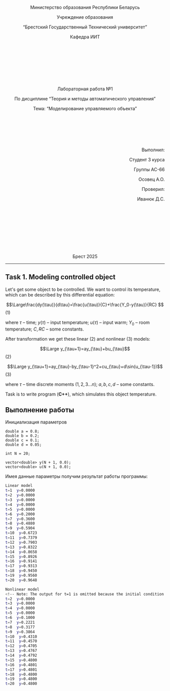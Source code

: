 <p align="center"> Министерство образования Республики Беларусь</p>
<p align="center">Учреждение образования</p>
<p align="center">“Брестский Государственный Технический университет”</p>
<p align="center">Кафедра ИИТ</p>
<br><br><br><br><br><br><br>
<p align="center">Лабораторная работа №1</p>
<p align="center">По дисциплине “Теория и методы автоматического управления”</p>
<p align="center">Тема: “Моделирование управляемого объекта”</p>
<br><br><br><br><br>
<p align="right">Выполнил:</p>
<p align="right">Студент 3 курса</p>
<p align="right">Группы АС-66</p>
<p align="right">Осовец А.О.</p>
<p align="right">Проверил:</p>
<p align="right">Иванюк Д.С.</p>
<br><br><br><br><br><br><br><br>
<p align="center">Брест 2025</p>

---
## Task 1. Modeling controlled object
Let's get some object to be controlled. We want to control its temperature, which can be described by this differential equation:

$$\Large\frac{dy(\tau)}{d\tau}=\frac{u(\tau)}{C}+\frac{Y_0-y(\tau)}{RC} $$ (1)

where $\tau$ – time; $y(\tau)$ – input temperature; $u(\tau)$ – input warm; $Y_0$ – room temperature; $C,RC$ – some constants.

After transformation we get these linear (2) and nonlinear (3) models:

$$\Large y_{\tau+1}=ay_{\tau}+bu_{\tau}$$ (2)

$$\Large y_{\tau+1}=ay_{\tau}-by_{\tau-1}^2+cu_{\tau}+d\sin(u_{\tau-1})$$ (3)

where $\tau$ – time discrete moments ($1,2,3{\dots}n$); $a,b,c,d$ – some constants.

Task is to write program (**С++**), which simulates this object temperature.

## Выполнение работы
Инициализация параметров  
```
double a = 0.8;
double b = 0.2;
double c = 0.1;
double d = 0.05;

int N = 20; 

vector<double> y(N + 1, 0.0); 
vector<double> u(N + 1, 0.0); 

```
Имея данные параметры получим результат работы программы:
```bash
Linear model
t=1  y=0.0000
t=2  y=0.0000
t=3  y=0.0000
t=4  y=0.0000
t=5  y=0.0000
t=6  y=0.2000
t=7  y=0.3600
t=8  y=0.4880
t=9  y=0.5904
t=10  y=0.6723
t=11  y=0.7379
t=12  y=0.7903
t=13  y=0.8322
t=14  y=0.8658
t=15  y=0.8926
t=16  y=0.9141
t=17  y=0.9313
t=18  y=0.9450
t=19  y=0.9560
t=20  y=0.9648

Nonlinear model
<!-- Note: The output for t=1 is omitted because the initial condition y(1) is zero and not shown in the results. -->
t=2  y=0.0000
t=3  y=0.0000
t=4  y=0.0000
t=5  y=0.0000
t=6  y=0.1000
t=7  y=0.2221
t=8  y=0.3177
t=9  y=0.3864
t=10  y=0.4310
t=11  y=0.4570
t=12  y=0.4705
t=13  y=0.4767
t=14  y=0.4792
t=15  y=0.4800
t=16  y=0.4801
t=17  y=0.4801
t=18  y=0.4800
t=19  y=0.4800
t=20  y=0.4800
```